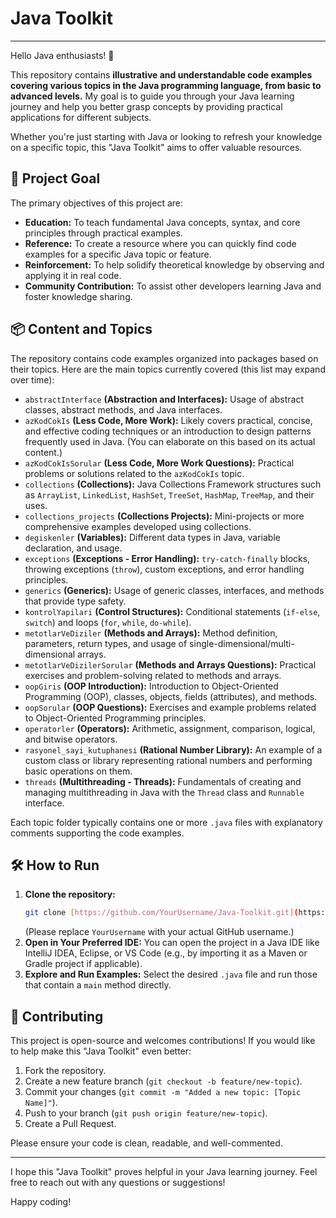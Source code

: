 # Java Toolkit

---

Hello Java enthusiasts! 👋

This repository contains **illustrative and understandable code examples covering various topics in the Java programming language, from basic to advanced levels.** My goal is to guide you through your Java learning journey and help you better grasp concepts by providing practical applications for different subjects.

Whether you're just starting with Java or looking to refresh your knowledge on a specific topic, this "Java Toolkit" aims to offer valuable resources.

## 🚀 Project Goal

The primary objectives of this project are:

* **Education:** To teach fundamental Java concepts, syntax, and core principles through practical examples.
* **Reference:** To create a resource where you can quickly find code examples for a specific Java topic or feature.
* **Reinforcement:** To help solidify theoretical knowledge by observing and applying it in real code.
* **Community Contribution:** To assist other developers learning Java and foster knowledge sharing.

## 📦 Content and Topics

The repository contains code examples organized into packages based on their topics. Here are the main topics currently covered (this list may expand over time):

* `abstractInterface` **(Abstraction and Interfaces):** Usage of abstract classes, abstract methods, and Java interfaces.
* `azKodCokIs` **(Less Code, More Work):** Likely covers practical, concise, and effective coding techniques or an introduction to design patterns frequently used in Java. (You can elaborate on this based on its actual content.)
* `azKodCokIsSorular` **(Less Code, More Work Questions):** Practical problems or solutions related to the `azKodCokIs` topic.
* `collections` **(Collections):** Java Collections Framework structures such as `ArrayList`, `LinkedList`, `HashSet`, `TreeSet`, `HashMap`, `TreeMap`, and their uses.
* `collections_projects` **(Collections Projects):** Mini-projects or more comprehensive examples developed using collections.
* `degiskenler` **(Variables):** Different data types in Java, variable declaration, and usage.
* `exceptions` **(Exceptions - Error Handling):** `try-catch-finally` blocks, throwing exceptions (`throw`), custom exceptions, and error handling principles.
* `generics` **(Generics):** Usage of generic classes, interfaces, and methods that provide type safety.
* `kontrolYapilari` **(Control Structures):** Conditional statements (`if-else`, `switch`) and loops (`for`, `while`, `do-while`).
* `metotlarVeDiziler` **(Methods and Arrays):** Method definition, parameters, return types, and usage of single-dimensional/multi-dimensional arrays.
* `metotlarVeDizilerSorular` **(Methods and Arrays Questions):** Practical exercises and problem-solving related to methods and arrays.
* `oopGiris` **(OOP Introduction):** Introduction to Object-Oriented Programming (OOP), classes, objects, fields (attributes), and methods.
* `oopSorular` **(OOP Questions):** Exercises and example problems related to Object-Oriented Programming principles.
* `operatorler` **(Operators):** Arithmetic, assignment, comparison, logical, and bitwise operators.
* `rasyonel_sayi_kutuphanesi` **(Rational Number Library):** An example of a custom class or library representing rational numbers and performing basic operations on them.
* `threads` **(Multithreading - Threads):** Fundamentals of creating and managing multithreading in Java with the `Thread` class and `Runnable` interface.

Each topic folder typically contains one or more `.java` files with explanatory comments supporting the code examples.

## 🛠️ How to Run

1.  **Clone the repository:**
    ```bash
    git clone [https://github.com/YourUsername/Java-Toolkit.git](https://github.com/YourUsername/Java-Toolkit.git)
    ```
    (Please replace `YourUsername` with your actual GitHub username.)
2.  **Open in Your Preferred IDE:** You can open the project in a Java IDE like IntelliJ IDEA, Eclipse, or VS Code (e.g., by importing it as a Maven or Gradle project if applicable).
3.  **Explore and Run Examples:** Select the desired `.java` file and run those that contain a `main` method directly.

## 🤝 Contributing

This project is open-source and welcomes contributions! If you would like to help make this "Java Toolkit" even better:

1.  Fork the repository.
2.  Create a new feature branch (`git checkout -b feature/new-topic`).
3.  Commit your changes (`git commit -m "Added a new topic: [Topic Name]"`).
4.  Push to your branch (`git push origin feature/new-topic`).
5.  Create a Pull Request.

Please ensure your code is clean, readable, and well-commented.

---

I hope this "Java Toolkit" proves helpful in your Java learning journey. Feel free to reach out with any questions or suggestions!

Happy coding!
